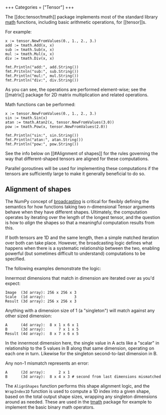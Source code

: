 +++
Categories = ["Tensor"]
+++

The [[doc:tensor/tmath]] package implements most of the standard library [math](https://pkg.go.dev/math) functions, including basic arithmetic operations, for [[tensor]]s.

For example:

```Goal
x := tensor.NewFromValues(0., 1., 2., 3.)
add := tmath.Add(x, x)
sub := tmath.Sub(x, x)
mul := tmath.Mul(x, x)
div := tmath.Div(x, x)

fmt.Println("add:", add.String())
fmt.Pritnln("sub:", sub.String())
fmt.Println("mul:", mul.String())
fmt.Println("div:", div.String())
```

As you can see, the operations are performed element-wise; see the [[matrix]] package for 2D matrix multiplication and related operations.

Math functions can be performed:

```Goal
x := tensor.NewFromValues(0., 1., 2., 3.)
sin := tmath.Sin(x)
atan := tmath.Atan2(x, tensor.NewFromValues(3.0))
pow := tmath.Pow(x, tensor.NewFromValues(2.0))

fmt.Println("sin:", sin.String())
fmt.Println("atan:", atan.String())
fmt.Println("pow:", pow.String())
```

See the info below on [[#Alignment of shapes]] for the rules governing the way that different-shaped tensors are aligned for these computations.

Parallel goroutines will be used for implementing these computations if the tensors are sufficiently large to make it generally beneficial to do so.

## Alignment of shapes

The NumPy concept of [broadcasting](https://numpy.org/doc/stable/user/basics.broadcasting.html) is critical for flexibly defining the semantics for how functions taking two n-dimensional Tensor arguments behave when they have different shapes. Ultimately, the computation operates by iterating over the length of the longest tensor, and the question is how to _align_ the shapes so that a meaningful computation results from this.

If both tensors are 1D and the same length, then a simple matched iteration over both can take place. However, the broadcasting logic defines what happens when there is a systematic relationship between the two, enabling powerful (but sometimes difficult to understand) computations to be specified.

The following examples demonstrate the logic:

Innermost dimensions that match in dimension are iterated over as you'd expect:
```
Image  (3d array): 256 x 256 x 3
Scale  (1d array):             3
Result (3d array): 256 x 256 x 3
```

Anything with a dimension size of 1 (a "singleton") will match against any other sized dimension:
```
A      (4d array):  8 x 1 x 6 x 1
B      (3d array):      7 x 1 x 5
Result (4d array):  8 x 7 x 6 x 5
```
In the innermost dimension here, the single value in A acts like a "scalar" in relationship to the 5 values in B along that same dimension, operating on each one in turn. Likewise for the singleton second-to-last dimension in B.

Any non-1 mismatch represents an error:
```
A      (2d array):      2 x 1
B      (3d array):  8 x 4 x 3 # second from last dimensions mismatched
```

The `AlignShapes` function performs this shape alignment logic, and the `WrapIndex1D` function is used to compute a 1D index into a given shape, based on the total output shape sizes, wrapping any singleton dimensions around as needed. These are used in the [tmath](tmath) package for example to implement the basic binary math operators.

